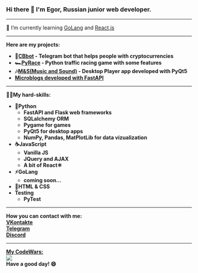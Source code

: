 ### Hi there 👋 I'm Egor, Russian junior web developer.


***

🌱 I’m currently learning <a href="https://golang.org/">GoLang</a> and <a href="https://ru.reactjs.org/">React.js</a>

***

<b>Here are my projects:</br>
<ul>
  <li>🚀<a href="https://github.com/code-n-cry/CBbot" target="_blank">CBbot</a> - Telegram bot that helps people with cryptocurrencies</li>
  <li>🏎️<a href="https://github.com/code-n-cry/pyrace" target="_blank">PyRace</a> - Python traffic racing game with some features</li>
  <li>🎶<a href="https://github.com/code-n-cry/M_and_S" target="_blank">M&S(Music and Sound)</a> - Desktop Player app developed with PyQt5</li>
  <li><a href="https://github.com/code-n-cry/NewsBlogFastApi" target="_blank">Microblogs developed with FastAPI</a></li>
</ul>

  
***

🐱‍💻My hard-skills:
<ul>
  <li>🐍<b>Python</b>
  <ul>
    <li>FastAPI and Flask web frameworks</li>
    <li>SQLalchemy ORM</li>
    <li>Pygame for games</li>
    <li>PyQt5 for desktop apps</li>
    <li>NumPy, Pandas, MatPlotLib for data vizualization</li>
    
  </ul>
  </li>
  <li>☕<b>JavaScript</b>
  <ul>
    <li>Vanilla JS</li>
    <li>JQuery and AJAX</li>
    <li>A bit of React⚛️</li>
  </ul>
  </li>
  <li>⚡<b>GoLang</b>
  <ul>
    <li>coming soon...</li>
  </ul>
  </li>
  <li>📝HTML & CSS</li>
  <li>Testing
  <ul>
    <li>PyTest</li>
  </ul>
  </li>
</ul>  

***

How you can contact with me:<br>
<a href="https://vk.com/response404_not_found">VKontakte</a><br>
<a href="https://t.me/excel_dev">Telegram</a><br>
<a href="https://discord.com/users/511549372627157002/">Discord</a>

***
<a href="https://www.codewars.com/users/code-n-cry/">My CodeWars:</a><br>
<img src="https://www.codewars.com/users/code-n-cry/badges/large">
<br>
<b>Have a good day! :smile:</b>

